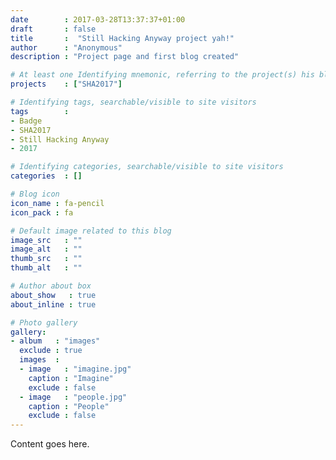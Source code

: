 ```yaml
---
date        : 2017-03-28T13:37:37+01:00
draft       : false
title       :  "Still Hacking Anyway project yah!"
author      : "Anonymous"
description : "Project page and first blog created"

# At least one Identifying mnemonic, referring to the project(s) his blog is related to
projects    : ["SHA2017"]

# Identifying tags, searchable/visible to site visitors
tags        :
- Badge
- SHA2017
- Still Hacking Anyway
- 2017

# Identifying categories, searchable/visible to site visitors
categories  : []

# Blog icon
icon_name : fa-pencil
icon_pack : fa

# Default image related to this blog
image_src   : ""
image_alt   : ""
thumb_src   : ""
thumb_alt   : ""

# Author about box
about_show   : true
about_inline : true

# Photo gallery
gallery:
- album   : "images"
  exclude : true
  images  :
  - image   : "imagine.jpg"
    caption : "Imagine"
    exclude : false
  - image   : "people.jpg"
    caption : "People"
    exclude : false
---
```


Content goes here.
